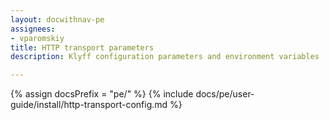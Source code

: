 ```yaml
---
layout: docwithnav-pe
assignees:
- vparomskiy
title: HTTP transport parameters
description: Klyff configuration parameters and environment variables

---
```


{% assign docsPrefix = "pe/" %}
{% include docs/pe/user-guide/install/http-transport-config.md %}
